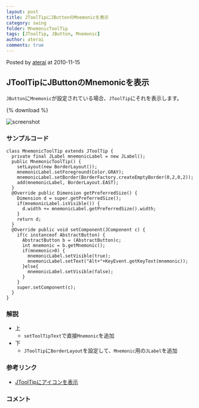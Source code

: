 ```yaml
---
layout: post
title: JToolTipにJButtonのMnemonicを表示
category: swing
folder: MnemonicToolTip
tags: [JToolTip, JButton, Mnemonic]
author: aterai
comments: true
---
```


Posted by [aterai](http://terai.xrea.jp/aterai.html) at 2010-11-15

## JToolTipにJButtonのMnemonicを表示
`JButton`に`Mnemonic`が設定されている場合、`JToolTip`にそれを表示します。

{% download %}

![screenshot](https://lh5.googleusercontent.com/_9Z4BYR88imo/TQTP7StneAI/AAAAAAAAAew/RwPtDfNOEyg/s800/MnemonicToolTip.png)

### サンプルコード
<pre class="prettyprint"><code>class MnemonicToolTip extends JToolTip {
  private final JLabel mnemonicLabel = new JLabel();
  public MnemonicToolTip() {
    setLayout(new BorderLayout());
    mnemonicLabel.setForeground(Color.GRAY);
    mnemonicLabel.setBorder(BorderFactory.createEmptyBorder(0,2,0,2));
    add(mnemonicLabel, BorderLayout.EAST);
  }
  @Override public Dimension getPreferredSize() {
    Dimension d = super.getPreferredSize();
    if(mnemonicLabel.isVisible()) {
      d.width += mnemonicLabel.getPreferredSize().width;
    }
    return d;
  }
  @Override public void setComponent(JComponent c) {
    if(c instanceof AbstractButton) {
      AbstractButton b = (AbstractButton)c;
      int mnemonic = b.getMnemonic();
      if(mnemonic&gt;0) {
        mnemonicLabel.setVisible(true);
        mnemonicLabel.setText("Alt+"+KeyEvent.getKeyText(mnemonic));
      }else{
        mnemonicLabel.setVisible(false);
      }
    }
    super.setComponent(c);
  }
}
</code></pre>

### 解説
- 上
    - `setToolTipText`で直接`Mnemonic`を追加
- 下
    - `JToolTip`に`BorderLayout`を設定して、`Mnemonic`用の`JLabel`を追加

<!-- dummy comment line for breaking list -->

### 参考リンク
- [JToolTipにアイコンを表示](http://terai.xrea.jp/Swing/ToolTipIcon.html)

<!-- dummy comment line for breaking list -->

### コメント

